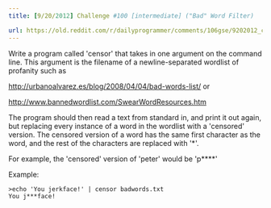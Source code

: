 ```yaml
---
title: [9/20/2012] Challenge #100 [intermediate] ("Bad" Word Filter)

url: https://old.reddit.com/r/dailyprogrammer/comments/106gse/9202012_challenge_100_intermediate_bad_word_filter/
---
```


Write a program called 'censor' that takes in one argument on the command line.  This argument is the filename of a newline-separated wordlist of profanity such as

http://urbanoalvarez.es/blog/2008/04/04/bad-words-list/ or

http://www.bannedwordlist.com/SwearWordResources.htm

The program should then read a text from standard in, and print it out again, but replacing every instance of a word in the wordlist with a 'censored' version.
The censored version of a word has the same first character as the word, and the rest of the characters are replaced with '*'.  

For example, the 'censored' version of 'peter' would be 'p****'

Example: 

    >echo 'You jerkface!' | censor badwords.txt
    You j***face!
    
